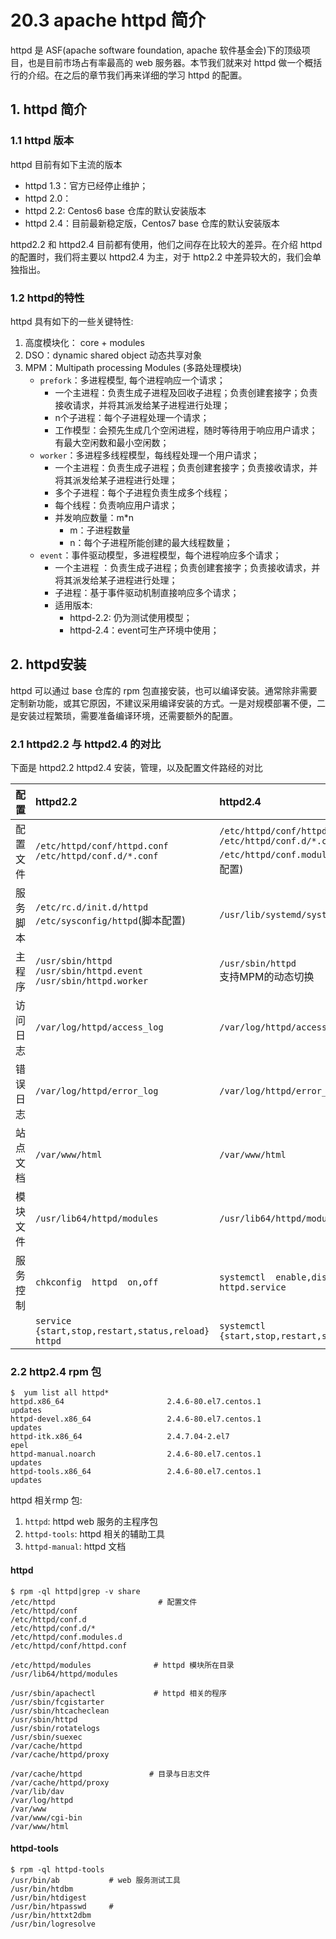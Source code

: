 # 20.3 apache httpd 简介
httpd 是 ASF(apache software foundation, apache 软件基金会)下的顶级项目，也是目前市场占有率最高的 web 服务器。本节我们就来对 httpd 做一个概括行的介绍。在之后的章节我们再来详细的学习 httpd 的配置。

## 1. httpd 简介
### 1.1 httpd 版本
httpd 目前有如下主流的版本
- httpd 1.3：官方已经停止维护；
- httpd 2.0：
- httpd 2.2: Centos6 base 仓库的默认安装版本
- httpd 2.4：目前最新稳定版，Centos7 base 仓库的默认安装版本

httpd2.2 和 httpd2.4 目前都有使用，他们之间存在比较大的差异。在介绍 httpd 的配置时，我们将主要以 httpd2.4 为主，对于 http2.2 中差异较大的，我们会单独指出。

### 1.2 httpd的特性
httpd 具有如下的一些关键特性:
1. 高度模块化： core + modules
2. DSO：dynamic shared object 动态共享对象
3. MPM：Multipath processing Modules (多路处理模块)
    - `prefork`：多进程模型, 每个进程响应一个请求；
        - 一个主进程：负责生成子进程及回收子进程；负责创建套接字；负责接收请求，并将其派发给某子进程进行处理；
        - n个子进程：每个子进程处理一个请求；
        - 工作模型：会预先生成几个空闲进程，随时等待用于响应用户请求；有最大空闲数和最小空闲数；
    - `worker`：多进程多线程模型，每线程处理一个用户请求；
        - 一个主进程：负责生成子进程；负责创建套接字；负责接收请求，并将其派发给某子进程进行处理；
        - 多个子进程：每个子进程负责生成多个线程；
        - 每个线程：负责响应用户请求；
        - 并发响应数量：m*n
            - m：子进程数量
            - n：每个子进程所能创建的最大线程数量；
    - `event`：事件驱动模型，多进程模型，每个进程响应多个请求；
        - 一个主进程 ：负责生成子进程；负责创建套接字；负责接收请求，并将其派发给某子进程进行处理；
        - 子进程：基于事件驱动机制直接响应多个请求；
        - 适用版本:
            - httpd-2.2: 仍为测试使用模型；
            - httpd-2.4：event可生产环境中使用；


## 2. httpd安装
httpd 可以通过 base 仓库的 rpm 包直接安装，也可以编译安装。通常除非需要定制新功能，或其它原因，不建议采用编译安装的方式。一是对规模部署不便，二是安装过程繁琐，需要准备编译环境，还需要额外的配置。

### 2.1 httpd2.2 与 httpd2.4 的对比
下面是 httpd2.2 httpd2.4 安装，管理，以及配置文件路经的对比

|配置|httpd2.2|httpd2.4|
|:---|:---|:---|
|配置文件|`/etc/httpd/conf/httpd.conf`<br>`/etc/httpd/conf.d/*.conf`|`/etc/httpd/conf/httpd.conf`<br>`/etc/httpd/conf.d/*.conf`<br>`/etc/httpd/conf.modules.d/*.conf`(模块配置)|
|服务脚本|`/etc/rc.d/init.d/httpd`<br>`/etc/sysconfig/httpd`(脚本配置)|`/usr/lib/systemd/system/httpd.service`|
|主程序|`/usr/sbin/httpd`<br>`/usr/sbin/httpd.event`<br>`/usr/sbin/httpd.worker`|`/usr/sbin/httpd`<br>支持MPM的动态切换|
|访问日志|`/var/log/httpd/access_log`|`/var/log/httpd/access_log`|
|错误日志|`/var/log/httpd/error_log`|`/var/log/httpd/error_log`|
|站点文档|`/var/www/html`|`/var/www/html`|
|模块文件|`/usr/lib64/httpd/modules`|`/usr/lib64/httpd/modules`|
|服务控制|`chkconfig  httpd  on,off`|`systemctl  enable,disable  httpd.service`|
||`service  {start,stop,restart,status,reload}  httpd`|`systemctl  {start,stop,restart,status}  httpd`|

### 2.2 http2.4 rpm 包
```
$  yum list all httpd*
httpd.x86_64                       2.4.6-80.el7.centos.1                updates
httpd-devel.x86_64                 2.4.6-80.el7.centos.1                updates
httpd-itk.x86_64                   2.4.7.04-2.el7                       epel    
httpd-manual.noarch                2.4.6-80.el7.centos.1                updates
httpd-tools.x86_64                 2.4.6-80.el7.centos.1                updates
```
httpd 相关rmp 包:
1. `httpd`: httpd web 服务的主程序包
2. `httpd-tools`: httpd 相关的辅助工具
3. `httpd-manual`: httpd 文档

#### httpd
```
$ rpm -ql httpd|grep -v share
/etc/httpd                       # 配置文件
/etc/httpd/conf   
/etc/httpd/conf.d
/etc/httpd/conf.d/*
/etc/httpd/conf.modules.d
/etc/httpd/conf/httpd.conf

/etc/httpd/modules              # httpd 模块所在目录
/usr/lib64/httpd/modules

/usr/sbin/apachectl             # httpd 相关的程序
/usr/sbin/fcgistarter
/usr/sbin/htcacheclean
/usr/sbin/httpd
/usr/sbin/rotatelogs
/usr/sbin/suexec
/var/cache/httpd
/var/cache/httpd/proxy

/var/cache/httpd               # 目录与日志文件
/var/cache/httpd/proxy
/var/lib/dav
/var/log/httpd
/var/www
/var/www/cgi-bin
/var/www/html
```

#### httpd-tools
```
$ rpm -ql httpd-tools
/usr/bin/ab           # web 服务测试工具
/usr/bin/htdbm
/usr/bin/htdigest
/usr/bin/htpasswd     # 
/usr/bin/httxt2dbm
/usr/bin/logresolve
```
